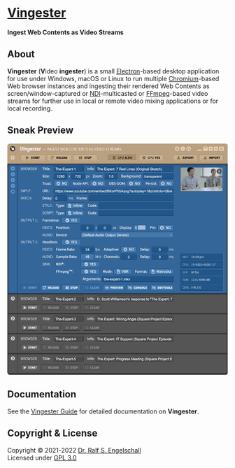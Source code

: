 
<img src="https://raw.githubusercontent.com/rse/vingester/master/vingester-icon.png" width="150" align="right" alt=""/>

[Vingester](https://vingester.app)
==================================

**Ingest Web Contents as Video Streams**

About
-----

**Vingester** (**V**ideo **ingester**) is a small
[Electron](https://www.electronjs.org/)-based desktop application
for use under Windows, macOS or Linux to run multiple
[Chromium](https://www.chromium.org/)-based Web browser instances and
ingesting their rendered Web Contents as screen/window-captured or
[NDI](https://www.ndi.tv/)-multicasted or [FFmpeg](https://ffmpeg.org)-based
video streams for further use in local or remote video mixing applications or
for local recording.

Sneak Preview
-------------

![Vingester Screenshot](vingester-screenshot.png)

Documentation
-------------

See the [Vingester Guide](https://vingester.app/guide/) for detailed
documentation on **Vingester**.

Copyright & License
-------------------

Copyright &copy; 2021-2022 [Dr. Ralf S. Engelschall](mailto:rse@engelschall.com)<br/>
Licensed under [GPL 3.0](https://spdx.org/licenses/GPL-3.0-only)

